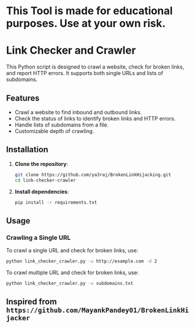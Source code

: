# This Tool is made for educational purposes. Use at your own risk.

# Link Checker and Crawler

This Python script is designed to crawl a website, check for broken links, and report HTTP errors. It supports both single URLs and lists of subdomains.

## Features

- Crawl a website to find inbound and outbound links.
- Check the status of links to identify broken links and HTTP errors.
- Handle lists of subdomains from a file.
- Customizable depth of crawling.

## Installation

1. **Clone the repository**:
    ```sh
    git clone https://github.com/ya3raj/BrokenLinkHijacking.git
    cd link-checker-crawler
    ```

2. **Install dependencies**:
    ```sh
    pip install -r requirements.txt
    ```

## Usage

### Crawling a Single URL

To crawl a single URL and check for broken links, use:

```sh
python link_checker_crawler.py -u http://example.com -d 2
```

To crawl multiple URL and check for broken links, use:

```sh
python link_checker_crawler.py -u subdomains.txt
```
## Inspired from `https://github.com/MayankPandey01/BrokenLinkHijacker`
